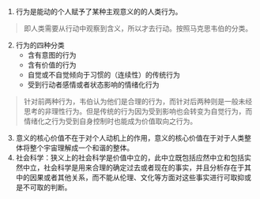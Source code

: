 1. 行为是能动的个人赋予了某种主观意义的的人类行为。
  > 即人类需要从行动中观察到含义，所以才去行动。按照马克思韦伯的分类。
2. 行为的四种分类
   * 含有意图的行为
   * 含有价值的行为
   * 自觉或不自觉倾向于习惯的（连续性）的传统行为
   * 受到行动者感情或者状态影响的情绪化行为
> 针对前两种行为，韦伯认为他们是合理的行为，而针对后两种则是一般未经思考的非理性行为。但是传统的行为因为受到影响也会转变为自觉行为，而情绪化之行为受到自身控制时也能成为价值取向之行为。
3. 意义的核心价值不在于对个人动机上的作用，意义的核心价值在于对于人类整体将整个宇宙理解成一个和谐的整体。
4. 社会科学：狭义上的社会科学是价值中立的，此中立既包括应然中立和包括实然中立，社会科学是用来合理的确定过去或者现在的事实，并且分析存在于其中的因果或者其他关系，而不能从伦理、文化等方面对这些事实进行可取抑或是不可取的判断。 